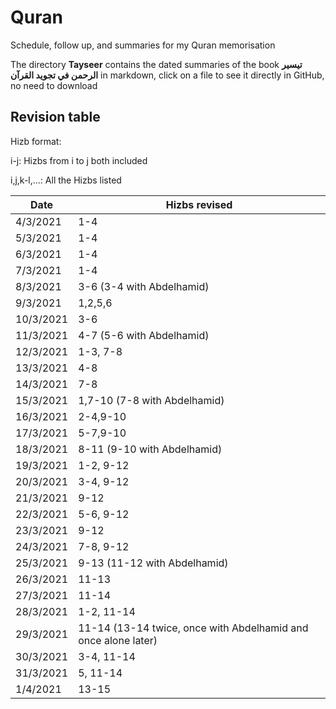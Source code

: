 # Quran
Schedule, follow up, and summaries for my Quran memorisation

The directory  __Tayseer__  contains the dated summaries of the book  __تيسير الرحمن في تجويد القرآن__ in markdown, click on a file to see it directly in GitHub, no need to download

## Revision table

Hizb format:

i-j: Hizbs from i to j both included

i,j,k-l,...: All the Hizbs listed

Date | Hizbs revised
-----|--------------
4/3/2021 | 1-4
5/3/2021 | 1-4
6/3/2021 | 1-4
7/3/2021 | 1-4
8/3/2021 | 3-6 (3-4 with Abdelhamid)
9/3/2021 | 1,2,5,6
10/3/2021 | 3-6
11/3/2021 | 4-7 (5-6 with Abdelhamid)
12/3/2021 | 1-3, 7-8
13/3/2021 | 4-8
14/3/2021 | 7-8
15/3/2021 | 1,7-10 (7-8 with Abdelhamid)
16/3/2021 | 2-4,9-10
17/3/2021 | 5-7,9-10
18/3/2021 | 8-11 (9-10 with Abdelhamid)
19/3/2021 | 1-2, 9-12
20/3/2021 | 3-4, 9-12
21/3/2021 | 9-12
22/3/2021 | 5-6, 9-12
23/3/2021 | 9-12
24/3/2021 | 7-8, 9-12
25/3/2021 | 9-13 (11-12 with Abdelhamid)
26/3/2021 | 11-13
27/3/2021 | 11-14
28/3/2021 | 1-2, 11-14
29/3/2021 | 11-14 (13-14 twice, once with Abdelhamid and once alone later)
30/3/2021 | 3-4, 11-14
31/3/2021 | 5, 11-14
1/4/2021 | 13-15
